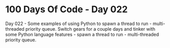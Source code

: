 # 100 Days Of Code - Day 022

Day 022 -  Some examples of using Python to spawn a thread to run - multi-threaded priority queue.
    Switch gears for a couple days and tinker with some Python language features - spawn a thread to run - multi-threaded priority queue.
